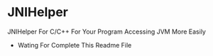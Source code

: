 # JNIHelper
JNIHelper For C/C++ For Your Program Accessing JVM More Easily

- Wating For Complete This Readme File
